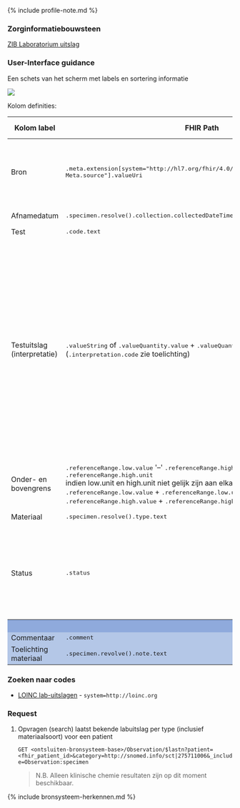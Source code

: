 {% include profile-note.md %}

### Zorginformatiebouwsteen

[ZIB Laboratorium uitslag](https://zibs.nl/wiki/LaboratoriumUitslag-v4.1(2017NL))

### User-Interface guidance

Een schets van het scherm met labels en sortering informatie
<div style="clear:both;"><img src="UI-Schets-LaboratoriumUitslag.png" class="figure-img img-responsive img-rounded center-block"></div>

Kolom definities:
<table class="grid">
  <thead>
    <th>Kolom label</th>
    <th width="25%">FHIR Path</th>
    <th>FHIR Type</th>
    <th>Zib element</th>
    <th>Toelichting of regels</th>
  </thead>
  <tbody>
    <tr>
      <td>Bron</td>
      <td><samp>.meta.extension[system="http://hl7.org/fhir/4.0/StructureDefinition/extension-Meta.source"].valueUri</samp></td>
      <td><code>string</code></td>
      <td><i>nvt</i></td>
      <td>Lookup adhv uri (AGB-Z of OID) <code>&lt;adressering-base&gt;/Organization?identifier=&lt;.meta.tag.code&gt;</code> en gebruik dan <code>Organization.name</code></td>
    </tr>
    <tr>
      <td>Afnamedatum</td>
      <td><samp>.specimen.resolve().collection.collectedDateTime</samp></td>
      <td><code>dateTime</code></td>
      <td>Monster/ AfnameDatumTijd</td>
      <td></td>
    </tr>
    <tr>
      <td>Test</td>
      <td><samp>.code.text</samp></td>
      <td><code>string​</code></td>
      <td>TestCode</td>
      <td></td>
    </tr>
    <tr>
      <td>Testuitslag (interpretatie)</td>
      <td><samp>.valueString</samp> of <samp>.valueQuantity.value</samp> + <samp>.valueQuantity.unit</samp> + (<samp>.interpretation.code</samp> zie toelichting)</td>
      <td><code>decimal + string (+ icon​)</code></td>
      <td>TestUitslag, InterpretatieVlaggen</td>
      <td><code>.interpretation.code</code><br/><code>"AA"</code>: uitroepteken icon, kritiek<br/>
      <code>"281302008" of "H"</code>: pijl omhoog, boven de bovengrens<br/>
      <code>"281300000" of "L"</code>: pijl naar beneden, onder de ondergrens<br/>
      N.B. Resistent, Intermediar en Sensitief vanuit de standaard zijn niet van toepassing op de klinische chemie. <br/><br/><b>Epic:</b> Indien lab-order geannuleerd, dan wordt deze kolom gevuld met <code>"GEANNULEERD"</code>. Dit is voor nu akkoord bevonden door stuurgroep Zorgviewer.</td>
    </tr>
    <tr>
      <td>Onder- en bovengrens</td>
      <td><samp>.referenceRange.low.value</samp> '–' <samp>.referenceRange.high.value</samp> + <samp>.referenceRange.high.unit</samp><br/>indien low.unit en high.unit niet gelijk zijn aan elkaar:<br/><samp>.referenceRange.low.value</samp> + <samp>.referenceRange.low.unit</samp> '–' <samp>.referenceRange.high.value</samp> + <samp>.referenceRange.high.unit</samp></td>
      <td><code>decimal + string​</code></td>
      <td>ReferentieOndergrens, ReferentieBovengrens</td>
      <td></td>
    </tr>
    <tr>
      <td>Materiaal</td>
      <td><samp>.specimen.resolve().type.text</samp></td>
      <td><code>string​</code></td>
      <td>Monster/ Monstermateriaal</td>
      <td></td>
    </tr> 
    <tr>
      <td>Status</td>
      <td><samp>.status</samp></td>
      <td><code>code</code></td>
      <td>ResultaatStatus</td>
      <td><b>Epic:</b> Indien lab-order geannuleerd, dan krijgt dit alsnog de status Definitief met een Testuitslag van <code>"GEANNULEERD"</code>. Dit is voor nu akkoord bevonden door stuurgroep Zorgviewer.</td>
      <td>​</td>
    </tr>
    <tr style="background-color:#8faadc; color:white">
      <th colspan="5">(1) UITKLAPVELD</tH>
    </tr>
    <tr style="background-color:#b4c7e7">
      <td>Commentaar</td>
      <td><samp>.comment</samp></td>
      <td><code>string</code></td>
      <td>Toelichting</td>
      <td>​</td>
    </tr>
    <tr style="background-color:#b4c7e7">
      <td>Toelichting materiaal</td>
      <td><samp>.specimen.revolve().note.text</samp></td>
      <td><code>string</code></td>
      <td>Monster/ Toelichting</td>
      <td>​</td>
    </tr>
  </tbody>
</table>

### Zoeken naar codes

* [LOINC lab-uitslagen](https://terminologie.nictiz.nl/art-decor/loinc) - `system=http://loinc.org`

### Request

1. Opvragen (search) laatst bekende labuitslag per type (inclusief materiaalsoort) voor een patient

    `GET <ontsluiten-bronsysteem-base>/Observation/$lastn?patient=<fhir_patient_id>&category=http://snomed.info/sct|275711006&_include=Observation:specimen`

    <blockquote class="stu-note" markdown="1">
    N.B. Alleen klinische chemie resultaten zijn op dit moment beschikbaar.
    </blockquote>

{% include bronsysteem-herkennen.md %}